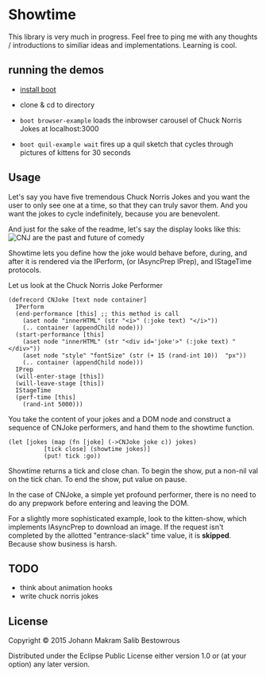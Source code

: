 

# Showtime

This library is very much in progress. Feel free to ping me with any thoughts / introductions to similiar ideas and implementations. Learning is cool.

## running the demos

- [install boot](https://github.com/boot-clj/boot#install)

- clone & cd to directory

- ```boot browser-example```  loads the inbrowser carousel of Chuck Norris Jokes at localhost:3000

- ```boot quil-example wait``` fires up a quil sketch that cycles through pictures of kittens for 30 seconds

## Usage

Let's say you have five tremendous Chuck Norris Jokes and you want the user to only see one at a time, so that they can truly savor them. And you want the jokes to cycle indefinitely, because you are benevolent.

And just for the sake of the readme, let's say the display looks like this:
![CNJ are the past and future of comedy](http://i.imgur.com/Sib8ivv.gif)

Showtime lets you define how the joke would behave before, during, and after it is rendered via the IPerform, (or IAsyncPrep IPrep), and IStageTime protocols.

Let us look at the Chuck Norris Joke Performer

```
(defrecord CNJoke [text node container]
  IPerform
  (end-performance [this] ;; this method is call
    (aset node "innerHTML" (str "<i>" (:joke text) "</i>"))
    (.. container (appendChild node)))
  (start-performance [this]
    (aset node "innerHTML" (str "<div id='joke'>" (:joke text) "</div>"))
    (aset node "style" "fontSize" (str (+ 15 (rand-int 10))  "px"))
    (.. container (appendChild node)))
  IPrep
  (will-enter-stage [this])
  (will-leave-stage [this])
  IStageTime
  (perf-time [this]
    (rand-int 5000)))
```

You take the content of your jokes and a DOM node and construct a sequence of CNJoke performers, and hand them to the showtime function.

```
(let [jokes (map (fn [joke] (->CNJoke joke c)) jokes)
          [tick close] (showtime jokes)]
          (put! tick :go))
```

Showtime returns a tick and close chan. To begin the show, put a non-nil val on the tick chan. To end the show, put value on pause.

In the case of CNJoke, a simple yet profound performer, there is no need to do any prepwork before entering and leaving the DOM.

For a slightly more sophisticated example, look to the kitten-show,  which implements IAsyncPrep to download an image. If the request isn't completed by the allotted "entrance-slack" time value, it is **skipped**. Because show business is harsh.

## TODO

- think about animation hooks
- write chuck norris jokes



## License

Copyright © 2015 Johann Makram Salib Bestowrous

Distributed under the Eclipse Public License either version 1.0 or (at
your option) any later version.
